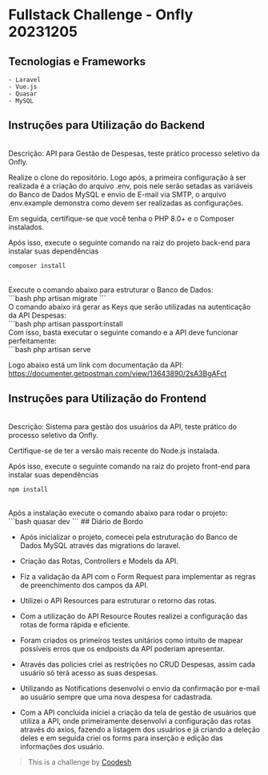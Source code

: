 # Fullstack Challenge - Onfly 20231205

## Tecnologias e Frameworks
    - Laravel
    - Vue.js
    - Quasar
    - MySQL

## Instruções para Utilização do Backend
<br />
Descrição: API para Gestão de Despesas, teste prático processo seletivo da Onfly.

Realize o clone do repositório.
Logo após, a primeira configuração à ser realizada é a criação do arquivo .env, pois nele serão setadas as variáveis do Banco de Dados MySQL e envio de E-mail via SMTP, o arquivo .env.example demonstra como devem ser realizadas as configurações.

Em seguida, certifique-se que você tenha o PHP 8.0+ e o Composer instalados.

Após isso, execute o seguinte comando na raiz do projeto back-end para instalar suas dependências
<br />
```bash
composer install
```
<br />
Execute o comando abaixo para estruturar o Banco de Dados:
<br />
```bash
php artisan migrate
```
<br />
O comando abaixo irá gerar as Keys que serão utilizadas na autenticação da API Despesas:
<br />
```bash
php artisan passport:install
<br />
Com isso, basta executar o seguinte comando e a API deve funcionar perfeitamente:
<br />
```bash
php artisan serve

Logo abaixo está um link com documentação da API:
https://documenter.getpostman.com/view/13643890/2sA3BgAFct

## Instruções para Utilização do Frontend
<br />
Descrição: Sistema para gestão dos usuários da API, teste prático do processo seletivo da Onfly.

Certifique-se de ter a versão mais recente do Node.js instalada.

Após isso, execute o seguinte comando na raiz do projeto front-end para instalar suas dependências
<br />
```bash
npm install
```
<br />
Após a instalação execute o comando abaixo para rodar o projeto:
<br />
```bash
quasar dev
```
## Diário de Bordo

- Após inicializar o projeto, comecei pela estruturação do Banco de Dados MySQL através das migrations do laravel.

- Criação das Rotas, Controllers e Models da API.

- Fiz a validação da API com o Form Request para implementar as regras de preenchimento dos campos da API.

- Utilizei o API Resources para estruturar o retorno das rotas.

- Com a utilização do API Resource Routes realizei a configuração das rotas de forma rápida e eficiente.

- Foram criados os primeiros testes unitários como intuito de mapear possíveis erros que os endpoists da API poderiam apresentar.

- Através das policies criei as restrições no CRUD Despesas, assim cada usuário só terá acesso as suas despesas.

- Utilizando as Notifications desenvolvi o envio da confirmação por e-mail ao usuário sempre que uma nova despesa for cadastrada.

- Com a API concluida iniciei a criação da tela de gestão de usuários que utiliza a API, onde primeiramente desenvolvi a configuração das rotas através do axios, fazendo a listagem dos usuários e já criando a deleção deles e em seguida criei os forms para inserção e edição das informações dos usuário.

>  This is a challenge by [Coodesh](https://coodesh.com/)
